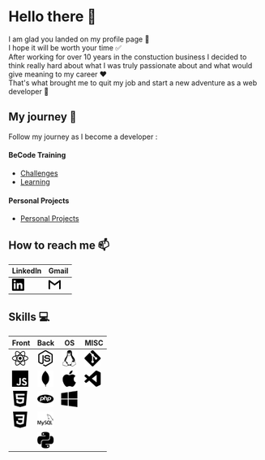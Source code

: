 # Hello there 👋

I am glad you landed on my profile page :slightly_smiling_face:  
I hope it will be worth your time :white_check_mark:  
After working for over 10 years in the constuction business I decided to think really hard about what I was truly passionate about and what would give meaning to my career :heart:  
That's what brought me to quit my job and start a new adventure as a web developer :100:

## My journey :school_satchel:

Follow my journey as I become a developer :

#### BeCode Training

-   [Challenges](becode-challenges.md)
-   [Learning](becode-learning.md)

#### Personal Projects

-   [Personal Projects](personal-projects.md)

## How to reach me :mailbox:

| LinkedIn                                                                                             | Gmail                                                                                 |
| ---------------------------------------------------------------------------------------------------- | ------------------------------------------------------------------------------------- |
| [<img height="24" width="24" src="./img/linkedin.svg" />](https://www.linkedin.com/in/john-laterre/) | [<img height="24" width="24" src="./img/gmail.svg" />](mailto:john.laterre@gmail.com) |

## Skills :computer:

| **Front**                                                 | **Back**                                                   | **OS**                                                 | **MISC**                                                        |
| --------------------------------------------------------- | ---------------------------------------------------------- | ------------------------------------------------------ | --------------------------------------------------------------- |
| <img height="32" width="32" src="./img/react.svg" />      | <img height="32" width="32" src="./img/node-dot-js.svg" /> | <img height="32" width="32" src="./img/linux.svg" />   | <img height="32" width="32" src="./img/git.svg" />              |
| <img height="32" width="32" src="./img/javascript.svg" /> | <img height="32" width="32" src="./img/mongodb.svg" />     | <img height="32" width="32" src="./img/apple.svg" />   | <img height="32" width="32" src="./img/visualstudiocode.svg" /> |
| <img height="32" width="32" src="./img/html5.svg" />      | <img height="32" width="32" src="./img/php.svg" />         | <img height="32" width="32" src="./img/windows.svg" /> |
| <img height="32" width="32" src="./img/css3.svg" />       | <img height="32" width="32" src="./img/mysql.svg" />       |                                                        |
|                                                           | <img height="32" width="32" src="./img/python.svg" />      |                                                        |
